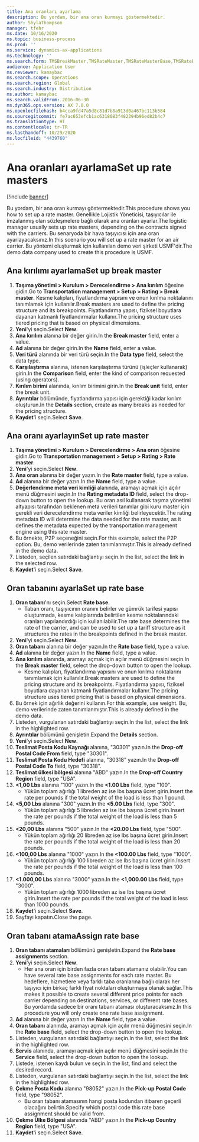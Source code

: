```yaml
---
title: Ana oranları ayarlama
description: Bu yordam, bir ana oran kurmayı göstermektedir.
author: ShylaThompson
manager: tfehr
ms.date: 10/16/2020
ms.topic: business-process
ms.prod: ''
ms.service: dynamics-ax-applications
ms.technology: ''
ms.search.form: TMSBreakMaster,TMSRateMaster,TMSRateMasterBase,TMSRateBaseType, TMSRouteWorkbench
audience: Application User
ms.reviewer: kamaybac
ms.search.scope: Operations
ms.search.region: Global
ms.search.industry: Distribution
ms.author: kamaybac
ms.search.validFrom: 2016-06-30
ms.dyn365.ops.version: AX 7.0.0
ms.openlocfilehash: b4cca9fd47a5d8c81d7b8a913d0a467bc113b584
ms.sourcegitcommit: fe7ac653efcb1ac6318083f482394b96ed82b4c7
ms.translationtype: HT
ms.contentlocale: tr-TR
ms.lasthandoff: 10/29/2020
ms.locfileid: "4439760"
---
```

# <a name="set-up-rate-masters"></a><span data-ttu-id="cf6f6-103">Ana oranları ayarlama</span><span class="sxs-lookup"><span data-stu-id="cf6f6-103">Set up rate masters</span></span>

[!include [banner](../../includes/banner.md)]

<span data-ttu-id="cf6f6-104">Bu yordam, bir ana oran kurmayı göstermektedir.</span><span class="sxs-lookup"><span data-stu-id="cf6f6-104">This procedure shows you how to set up a rate master.</span></span> <span data-ttu-id="cf6f6-105">Genellikle Lojistik Yöneticisi, taşıyıcılar ile imzalanmış olan sözleşmelere bağlı olarak ana oranları ayarlar.</span><span class="sxs-lookup"><span data-stu-id="cf6f6-105">The logistic manager usually sets up rate masters, depending on the contracts signed with the carriers.</span></span> <span data-ttu-id="cf6f6-106">Bu senaryoda bir hava taşıyıcısı için ana oran ayarlayacaksınız.</span><span class="sxs-lookup"><span data-stu-id="cf6f6-106">In this scenario you will set up a rate master for an air carrier.</span></span> <span data-ttu-id="cf6f6-107">Bu yöntemi oluşturmak için kullanılan demo veri şirketi USMF'dir.</span><span class="sxs-lookup"><span data-stu-id="cf6f6-107">The demo data company used to create this procedure is USMF.</span></span>

## <a name="set-up-break-master"></a><span data-ttu-id="cf6f6-108">Ana kırılımı ayarlama</span><span class="sxs-lookup"><span data-stu-id="cf6f6-108">Set up break master</span></span>

1. <span data-ttu-id="cf6f6-109">**Taşıma yönetimi > Kurulum > Derecelendirme > Ana kırılım** öğesine gidin.</span><span class="sxs-lookup"><span data-stu-id="cf6f6-109">Go to **Transportation management > Setup > Rating > Break master**.</span></span> <span data-ttu-id="cf6f6-110">Kesme kalıpları, fiyatlandırma yapısını ve onun kırılma noktalarını tanımlamak için kullanılır.</span><span class="sxs-lookup"><span data-stu-id="cf6f6-110">Break masters are used to define the pricing structure and its breakpoints.</span></span> <span data-ttu-id="cf6f6-111">Fiyatlandırma yapısı, fiziksel boyutlara dayanan katmanlı fiyatlandırmalar kullanır.</span><span class="sxs-lookup"><span data-stu-id="cf6f6-111">The pricing structure uses tiered pricing that is based on physical dimensions.</span></span>  
1. <span data-ttu-id="cf6f6-112">**Yeni**'yi seçin.</span><span class="sxs-lookup"><span data-stu-id="cf6f6-112">Select **New**.</span></span>
1. <span data-ttu-id="cf6f6-113">**Ana kırılım** alanına bir değer girin.</span><span class="sxs-lookup"><span data-stu-id="cf6f6-113">In the **Break master** field, enter a value.</span></span>
1. <span data-ttu-id="cf6f6-114">**Ad** alanına bir değer girin.</span><span class="sxs-lookup"><span data-stu-id="cf6f6-114">In the **Name** field, enter a value.</span></span>
1. <span data-ttu-id="cf6f6-115">**Veri türü** alanında bir veri türü seçin.</span><span class="sxs-lookup"><span data-stu-id="cf6f6-115">In the **Data type** field, select the data type.</span></span>
1. <span data-ttu-id="cf6f6-116">**Karşılaştırma** alanına, istenen karşılaştırma türünü (işleçler kullanarak) girin.</span><span class="sxs-lookup"><span data-stu-id="cf6f6-116">In the **Comparison** field, enter the kind of comparison requested (using operators).</span></span>
1. <span data-ttu-id="cf6f6-117">**Kırılım birimi** alanında, kırılım birimini girin.</span><span class="sxs-lookup"><span data-stu-id="cf6f6-117">In the **Break unit** field, enter the break unit.</span></span>
1. <span data-ttu-id="cf6f6-118">**Ayrıntılar** bölümünde, fiyatlandırma yapısı için gerektiği kadar kırılım oluşturun.</span><span class="sxs-lookup"><span data-stu-id="cf6f6-118">In the **Details** section, create as many breaks as needed for the pricing structure.</span></span>
1. <span data-ttu-id="cf6f6-119">**Kaydet**'i seçin.</span><span class="sxs-lookup"><span data-stu-id="cf6f6-119">Select **Save**.</span></span>

## <a name="set-up-rate-master"></a><span data-ttu-id="cf6f6-120">Ana oranı ayarlayın</span><span class="sxs-lookup"><span data-stu-id="cf6f6-120">Set up rate master</span></span>

1. <span data-ttu-id="cf6f6-121">**Taşıma yönetimi > Kurulum > Derecelendirme > Ana oran** öğesine gidin.</span><span class="sxs-lookup"><span data-stu-id="cf6f6-121">Go to **Transportation management > Setup > Rating > Rate master**.</span></span>
1. <span data-ttu-id="cf6f6-122">**Yeni**'yi seçin.</span><span class="sxs-lookup"><span data-stu-id="cf6f6-122">Select **New**.</span></span>
1. <span data-ttu-id="cf6f6-123">**Ana oran** alanına bir değer yazın.</span><span class="sxs-lookup"><span data-stu-id="cf6f6-123">In the **Rate master** field, type a value.</span></span>
1. <span data-ttu-id="cf6f6-124">**Ad** alanına bir değer yazın.</span><span class="sxs-lookup"><span data-stu-id="cf6f6-124">In the **Name** field, type a value.</span></span>
1. <span data-ttu-id="cf6f6-125">**Değerlendirme meta veri kimliği** alanında, aramayı açmak için açılır menü düğmesini seçin.</span><span class="sxs-lookup"><span data-stu-id="cf6f6-125">In the **Rating metadata ID** field, select the drop-down button to open the lookup.</span></span> <span data-ttu-id="cf6f6-126">Bu oran asıl kullanarak taşıma yönetimi altyapısı tarafından beklenen meta verileri tanımlar gibi kuru master için gerekli veri derecelendirme meta veriler kimliği belirleyecektir.</span><span class="sxs-lookup"><span data-stu-id="cf6f6-126">The rating metadata ID will determine the data needed for the rate master, as it defines the metadata expected by the transportation management engine using this rate master.</span></span>  
1. <span data-ttu-id="cf6f6-127">Bu örnekte, P2P seçeneğini seçin.</span><span class="sxs-lookup"><span data-stu-id="cf6f6-127">For this example, select the P2P option.</span></span> <span data-ttu-id="cf6f6-128">Bu, demo verilerinde zaten tanımlanmıştır.</span><span class="sxs-lookup"><span data-stu-id="cf6f6-128">This is already defined in the demo data.</span></span>
1. <span data-ttu-id="cf6f6-129">Listeden, seçilen satırdaki bağlantıyı seçin.</span><span class="sxs-lookup"><span data-stu-id="cf6f6-129">In the list, select the link in the selected row.</span></span>
1. <span data-ttu-id="cf6f6-130">**Kaydet**'i seçin.</span><span class="sxs-lookup"><span data-stu-id="cf6f6-130">Select **Save**.</span></span>

## <a name="set-up-rate-base"></a><span data-ttu-id="cf6f6-131">Oran tabanını ayarla</span><span class="sxs-lookup"><span data-stu-id="cf6f6-131">Set up rate base</span></span>

1. <span data-ttu-id="cf6f6-132">**Oran tabanı**'nı seçin.</span><span class="sxs-lookup"><span data-stu-id="cf6f6-132">Select **Rate base**.</span></span>
    * <span data-ttu-id="cf6f6-133">Taban oranı, taşıyıcının oranını belirler ve gümrük tarifesi yapısı oluşturmada, kesme kalıplarında belirtilen kesme noktalarındaki oranları yapılandırdığı için kullanılabilir.</span><span class="sxs-lookup"><span data-stu-id="cf6f6-133">The rate base determines the rate of the carrier, and can be used to set up a tariff structure as it structures the rates in the breakpoints defined in the break master.</span></span>  
2. <span data-ttu-id="cf6f6-134">**Yeni**'yi seçin.</span><span class="sxs-lookup"><span data-stu-id="cf6f6-134">Select **New**.</span></span>
3. <span data-ttu-id="cf6f6-135">**Oran tabanı** alanına bir değer yazın.</span><span class="sxs-lookup"><span data-stu-id="cf6f6-135">In the **Rate base** field, type a value.</span></span>
4. <span data-ttu-id="cf6f6-136">**Ad** alanına bir değer yazın.</span><span class="sxs-lookup"><span data-stu-id="cf6f6-136">In the **Name** field, type a value.</span></span>
5. <span data-ttu-id="cf6f6-137">**Ana kırılım** alanında, aramayı açmak için açılır menü düğmesini seçin.</span><span class="sxs-lookup"><span data-stu-id="cf6f6-137">In the **Break master** field, select the drop-down button to open the lookup.</span></span>
    * <span data-ttu-id="cf6f6-138">Kesme kalıpları, fiyatlandırma yapısını ve onun kırılma noktalarını tanımlamak için kullanılır.</span><span class="sxs-lookup"><span data-stu-id="cf6f6-138">Break masters are used to define the pricing structure and its breakpoints.</span></span> <span data-ttu-id="cf6f6-139">Fiyatlandırma yapısı, fiziksel boyutlara dayanan katmanlı fiyatlandırmalar kullanır.</span><span class="sxs-lookup"><span data-stu-id="cf6f6-139">The pricing structure uses tiered pricing that is based on physical dimensions.</span></span>  
6. <span data-ttu-id="cf6f6-140">Bu örnek için ağırlık değerini kullanın.</span><span class="sxs-lookup"><span data-stu-id="cf6f6-140">For this example, use weight.</span></span> <span data-ttu-id="cf6f6-141">Bu, demo verilerinde zaten tanımlanmıştır.</span><span class="sxs-lookup"><span data-stu-id="cf6f6-141">This is already defined in the demo data.</span></span>
7. <span data-ttu-id="cf6f6-142">Listeden, vurgulanan satırdaki bağlantıyı seçin.</span><span class="sxs-lookup"><span data-stu-id="cf6f6-142">In the list, select the link in the highlighted row.</span></span>
8. <span data-ttu-id="cf6f6-143">**Ayrıntılar** bölümünü genişletin.</span><span class="sxs-lookup"><span data-stu-id="cf6f6-143">Expand the **Details** section.</span></span>
9. <span data-ttu-id="cf6f6-144">**Yeni**'yi seçin.</span><span class="sxs-lookup"><span data-stu-id="cf6f6-144">Select **New**.</span></span>
10. <span data-ttu-id="cf6f6-145">**Teslimat Posta Kodu Kaynağı** alanına, "30301" yazın.</span><span class="sxs-lookup"><span data-stu-id="cf6f6-145">In the **Drop-off Postal Code From** field, type "30301".</span></span>
11. <span data-ttu-id="cf6f6-146">**Teslimat Posta Kodu Hedefi** alanına, "30318" yazın.</span><span class="sxs-lookup"><span data-stu-id="cf6f6-146">In the **Drop-off Postal Code To** field, type "30318".</span></span>
12. <span data-ttu-id="cf6f6-147">**Teslimat ülkesi bölgesi** alanına "ABD" yazın.</span><span class="sxs-lookup"><span data-stu-id="cf6f6-147">In the **Drop-off Country Region** field, type "USA".</span></span>
13. <span data-ttu-id="cf6f6-148">**<1,00 Lbs** alanına "100" yazın.</span><span class="sxs-lookup"><span data-stu-id="cf6f6-148">In the **<1.00 Lbs** field, type "100".</span></span>
    * <span data-ttu-id="cf6f6-149">Yükün toplam ağırlığı 1 libreden az ise lbs başına ücret girin.</span><span class="sxs-lookup"><span data-stu-id="cf6f6-149">Insert the rate per pounds if the total weight of the load is less than 1 pound.</span></span>  
14. <span data-ttu-id="cf6f6-150">**<5,00 Lbs** alanına "300" yazın.</span><span class="sxs-lookup"><span data-stu-id="cf6f6-150">In the **<5.00 Lbs** field, type "300".</span></span>
    * <span data-ttu-id="cf6f6-151">Yükün toplam ağırlığı 5 libreden az ise lbs başına ücret girin.</span><span class="sxs-lookup"><span data-stu-id="cf6f6-151">Insert the rate per pounds if the total weight of the load is less than 5 pounds.</span></span>  
15. <span data-ttu-id="cf6f6-152">**<20,00 Lbs** alanına "500" yazın.</span><span class="sxs-lookup"><span data-stu-id="cf6f6-152">In the **<20.00 Lbs** field, type "500".</span></span>
    * <span data-ttu-id="cf6f6-153">Yükün toplam ağırlığı 20 libreden az ise lbs başına ücret girin.</span><span class="sxs-lookup"><span data-stu-id="cf6f6-153">Insert the rate per pounds if the total weight of the load is less than 20 pounds.</span></span>  
16. <span data-ttu-id="cf6f6-154">**<100,00 Lbs** alanına "1000" yazın.</span><span class="sxs-lookup"><span data-stu-id="cf6f6-154">In the **<100.00 Lbs** field, type "1000".</span></span>
    * <span data-ttu-id="cf6f6-155">Yükün toplam ağırlığı 100 libreden az ise lbs başına ücret girin.</span><span class="sxs-lookup"><span data-stu-id="cf6f6-155">Insert the rate per pounds if the total weight of the load is less than 100 pounds.</span></span>  
17. <span data-ttu-id="cf6f6-156">**<1.000,00 Lbs** alanına "3000" yazın.</span><span class="sxs-lookup"><span data-stu-id="cf6f6-156">In the **<1,000.00 Lbs** field, type "3000".</span></span>
    * <span data-ttu-id="cf6f6-157">Yükün toplam ağırlığı 1000 libreden az ise lbs başına ücret girin.</span><span class="sxs-lookup"><span data-stu-id="cf6f6-157">Insert the rate per pounds if the total weight of the load is less than 1000 pounds.</span></span>  
18. <span data-ttu-id="cf6f6-158">**Kaydet**'i seçin.</span><span class="sxs-lookup"><span data-stu-id="cf6f6-158">Select **Save**.</span></span>
19. <span data-ttu-id="cf6f6-159">Sayfayı kapatın.</span><span class="sxs-lookup"><span data-stu-id="cf6f6-159">Close the page.</span></span>

## <a name="assign-rate-base"></a><span data-ttu-id="cf6f6-160">Oran tabanı atama</span><span class="sxs-lookup"><span data-stu-id="cf6f6-160">Assign rate base</span></span>

1. <span data-ttu-id="cf6f6-161">**Oran tabanı atamaları** bölümünü genişletin.</span><span class="sxs-lookup"><span data-stu-id="cf6f6-161">Expand the **Rate base assignments** section.</span></span>
2. <span data-ttu-id="cf6f6-162">**Yeni**'yi seçin.</span><span class="sxs-lookup"><span data-stu-id="cf6f6-162">Select **New**.</span></span>
    * <span data-ttu-id="cf6f6-163">Her ana oran için birden fazla oran tabanı atamanız olabilir.</span><span class="sxs-lookup"><span data-stu-id="cf6f6-163">You can have several rate base assignments for each rate master.</span></span> <span data-ttu-id="cf6f6-164">Bu hedeflere, hizmetlere veya farklı taba oranlarına bağlı olarak her taşıyıcı için birkaç farklı fiyat noktaları oluşturmaya olanak sağlar.</span><span class="sxs-lookup"><span data-stu-id="cf6f6-164">This makes it possible to create several different price points for each carrier depending on destinations, services, or different rate bases.</span></span> <span data-ttu-id="cf6f6-165">Bu yordamda sadece bir oranı tabanı ataması oluşturacaksınız.</span><span class="sxs-lookup"><span data-stu-id="cf6f6-165">In this procedure you will only create one rate base assignment.</span></span>  
3. <span data-ttu-id="cf6f6-166">**Ad** alanına bir değer yazın.</span><span class="sxs-lookup"><span data-stu-id="cf6f6-166">In the **Name** field, type a value.</span></span>
4. <span data-ttu-id="cf6f6-167">**Oran tabanı** alanında, aramayı açmak için açılır menü düğmesini seçin.</span><span class="sxs-lookup"><span data-stu-id="cf6f6-167">In the **Rate base** field, select the drop-down button to open the lookup.</span></span>
5. <span data-ttu-id="cf6f6-168">Listeden, vurgulanan satırdaki bağlantıyı seçin.</span><span class="sxs-lookup"><span data-stu-id="cf6f6-168">In the list, select the link in the highlighted row.</span></span>
6. <span data-ttu-id="cf6f6-169">**Servis** alanında, aramayı açmak için açılır menü düğmesini seçin.</span><span class="sxs-lookup"><span data-stu-id="cf6f6-169">In the **Service** field, select the drop-down button to open the lookup.</span></span>
7. <span data-ttu-id="cf6f6-170">Listede, istenen kaydı bulun ve seçin.</span><span class="sxs-lookup"><span data-stu-id="cf6f6-170">In the list, find and select the desired record.</span></span>
8. <span data-ttu-id="cf6f6-171">Listeden, vurgulanan satırdaki bağlantıyı seçin.</span><span class="sxs-lookup"><span data-stu-id="cf6f6-171">In the list, select the link in the highlighted row.</span></span>
9. <span data-ttu-id="cf6f6-172">**Çekme Posta Kodu** alanına "98052" yazın.</span><span class="sxs-lookup"><span data-stu-id="cf6f6-172">In the **Pick-up Postal Code** field, type "98052".</span></span>
    * <span data-ttu-id="cf6f6-173">Bu oran tabanı atamasının hangi posta kodundan itibaren geçerli olacağını belirtin.</span><span class="sxs-lookup"><span data-stu-id="cf6f6-173">Specify which postal code this rate base assignment should be valid from.</span></span>
10. <span data-ttu-id="cf6f6-174">**Çekme Ülke Bölgesi** alanında "ABD" yazın.</span><span class="sxs-lookup"><span data-stu-id="cf6f6-174">In the **Pick-up Country Region** field, type "USA".</span></span>
11. <span data-ttu-id="cf6f6-175">**Kaydet**'i seçin.</span><span class="sxs-lookup"><span data-stu-id="cf6f6-175">Select **Save**.</span></span>
